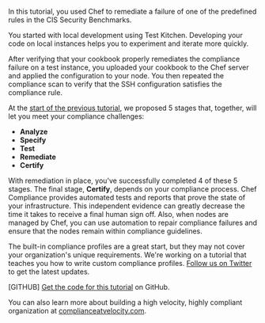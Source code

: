 In this tutorial, you used Chef to remediate a failure of one of the predefined rules in the CIS Security Benchmarks.

You started with local development using Test Kitchen. Developing your code on local instances helps you to experiment and iterate more quickly.

After verifying that your cookbook properly remediates the compliance failure on a test instance, you uploaded your cookbook to the Chef server and applied the configuration to your node. You then repeated the compliance scan to verify that the SSH configuration satisfies the compliance rule.

At the [start of the previous tutorial](/compliance-assess/ubuntu/), we proposed 5 stages that, together, will let you meet your compliance challenges:

* **Analyze**
* **Specify**
* **Test**
* **Remediate**
* **Certify**

With remediation in place, you've successfully completed 4 of these 5 stages. The final stage, **Certify**, depends on your compliance process. Chef Compliance provides automated tests and reports that prove the state of your infrastructure. This independent evidence can greatly decrease the time it takes to receive a final human sign off. Also, when nodes are managed by Chef, you can use automation to repair compliance failures and ensure that the nodes remain within compliance guidelines.

The built-in compliance profiles are a great start, but they may not cover your organization's unique requirements. We're working on a tutorial that teaches you how to write custom compliance profiles. [Follow us on Twitter](https://twitter.com/learnchef) to get the latest updates.

[GITHUB] [Get the code for this tutorial](https://github.com/learn-chef/ssh) on GitHub.

You can also learn more about building a high velocity, highly compliant organization at [complianceatvelocity.com](http://complianceatvelocity.com/).

